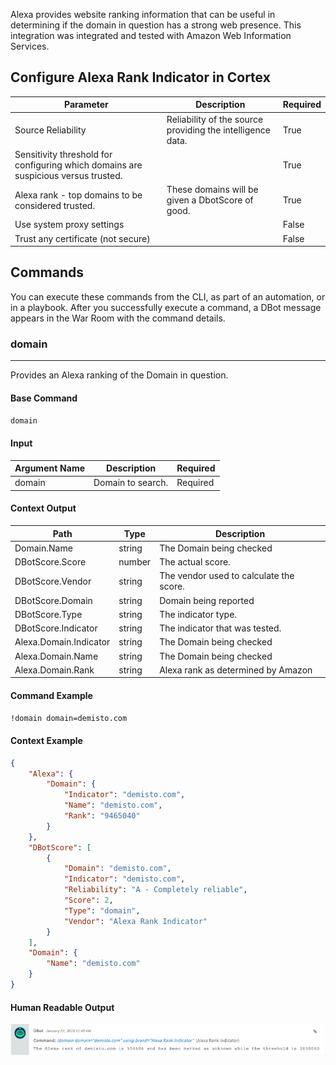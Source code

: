 Alexa provides website ranking information that can be useful in determining if the domain in question has a strong web presence.
This integration was integrated and tested with Amazon Web Information Services.

## Configure Alexa Rank Indicator in Cortex


| **Parameter** | **Description** | **Required** |
| --- | --- | --- |
| Source Reliability | Reliability of the source providing the intelligence data. | True |
| Sensitivity threshold for configuring which domains are suspicious versus trusted. |  | True |
| Alexa rank - top domains to be considered trusted. | These domains will be given a DbotScore of good. | True |
| Use system proxy settings |  | False |
| Trust any certificate (not secure) |  | False |

## Commands

You can execute these commands from the CLI, as part of an automation, or in a playbook.
After you successfully execute a command, a DBot message appears in the War Room with the command details.

### domain

***
Provides an Alexa ranking of the Domain in question.


#### Base Command

`domain`

#### Input

| **Argument Name** | **Description** | **Required** |
| --- | --- | --- |
| domain | Domain to search. | Required | 


#### Context Output

| **Path** | **Type** | **Description** |
| --- | --- | --- |
| Domain.Name | string | The Domain being checked | 
| DBotScore.Score | number | The actual score. | 
| DBotScore.Vendor | string | The vendor used to calculate the score. | 
| DBotScore.Domain | string | Domain being reported | 
| DBotScore.Type | string | The indicator type. | 
| DBotScore.Indicator | string | The indicator that was tested. | 
| Alexa.Domain.Indicator | string | The Domain being checked | 
| Alexa.Domain.Name | string | The Domain being checked | 
| Alexa.Domain.Rank | string | Alexa rank as determined by Amazon | 


#### Command Example

```!domain domain=demisto.com```

#### Context Example

```json
{
    "Alexa": {
        "Domain": {
            "Indicator": "demisto.com",
            "Name": "demisto.com",
            "Rank": "9465040"
        }
    },
    "DBotScore": [
        {
            "Domain": "demisto.com",
            "Indicator": "demisto.com",
            "Reliability": "A - Completely reliable",
            "Score": 2,
            "Type": "domain",
            "Vendor": "Alexa Rank Indicator"
        }
    ],
    "Domain": {
        "Name": "demisto.com"
    }
}
```

#### Human Readable Output

![image](../../doc_files/51466171-3b4ead80-1d72-11e9-9cff-14e997e9346a.png)
